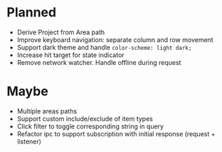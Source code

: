 # Planned

- Derive Project from Area path
- Improve keyboard navigation: separate column and row movement
- Support dark theme and handle `color-scheme: light dark;`
- Increase hit target for state indicator
- Remove network watcher. Handle offline during request

# Maybe

- Multiple areas paths
- Support custom include/exclude of item types
- Click filter to toggle corresponding string in query
- Refactor ipc to support subscription with initial response (request + listener)
